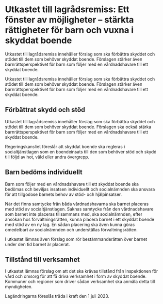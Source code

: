 # Utkastet till lagrådsremiss: Ett fönster av möjligheter – stärkta rättigheter för barn och vuxna i skyddat boende

Utkastet till lagrådsremiss innehåller förslag som ska förbättra skyddet och stödet till dem som behöver skyddat boende. Förslagen stärker även barnrättsperspektivet för barn som följer med en vårdnadshavare till ett skyddat boende.

Utkastet till lagrådsremiss innehåller förslag som ska förbättra skyddet och stödet till dem som behöver skyddat boende. Förslagen stärker även barnrättsperspektivet för barn som följer med en vårdnadshavare till ett skyddat boende.

## Förbättrat skydd och stöd

Utkastet till lagrådsremiss innehåller förslag som ska förbättra skyddet och stödet till dem som behöver skyddat boende. Förslagen ska också stärka barnrättsperspektivet för barn som följer med en vårdnadshavare till ett skyddat boende.

Regeringskansliet föreslår att skyddat boende ska regleras i socialtjänstlagen som en boendeinsats till den som behöver stöd och skydd till följd av hot, våld eller andra övergrepp.

## Barn bedöms individuellt

Barn som följer med en vårdnadshavare till ett skyddat boende ska bedömas och beviljas insatsen individuellt och socialnämnden ska ansvara för att tillgodose barnets behov av stöd- och hjälpinsatser.

När det finns samtycke från båda vårdnadshavarna ska barnet placeras med stöd av socialtjänstlagen. Saknas samtycke från den vårdnadshavare som barnet inte placeras tillsammans med, ska socialnämnden, efter ansökan hos förvaltningsrätten, kunna placera barnet i ett skyddat boende med stöd av en ny lag. En sådan placering ska även kunna göras omedelbart av socialnämnden och underställas förvaltningsrätten.

I utkastet lämnas även förslag som rör bestämmanderätten över barnet under den tid barnet är placerat.

## Tillstånd till verksamhet

I utkastet lämnas förslag om att det ska krävas tillstånd från Inspektionen för vård och omsorg för att få driva verksamhet i form av skyddat boende. Kommuner och regioner som driver sådan verksamhet ska anmäla detta till myndigheten.

Lagändringarna föreslås träda i kraft den 1 juli 2023.
